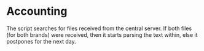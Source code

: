 # Accounting

The script searches for files received from the central server. If both files (for both brands) were received, then it starts parsing the text within, else it postpones for the next day.
